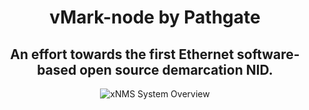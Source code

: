 <h1 align="center">vMark-node by Pathgate</h1>
<h2 align="center">An effort towards the first Ethernet software-based open source demarcation NID.</h2>
<p align="center">
  <img src="https://github.com/user-attachments/assets/b3afbc6d-0fda-4e6c-82af-3101cf32044c" alt="xNMS System Overview">
</p>
